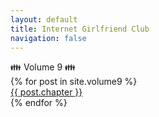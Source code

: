 ```yaml
---
layout: default
title: Internet Girlfriend Club
navigation: false
---
```


<div class="showcase-header center">👪 Volume 9 👪</div>
<div class="showcase center">
  {% for post in site.volume9 %}
    <div class="showcase-item"><a href="{{ post.url }}">{{ post.chapter }}</a></div>
  {% endfor %}
</div>
